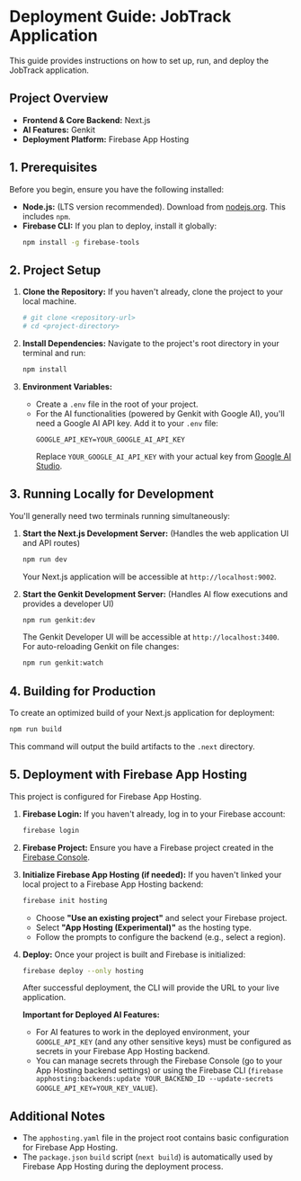 
# Deployment Guide: JobTrack Application

This guide provides instructions on how to set up, run, and deploy the JobTrack application.

## Project Overview

-   **Frontend & Core Backend:** Next.js
-   **AI Features:** Genkit
-   **Deployment Platform:** Firebase App Hosting

## 1. Prerequisites

Before you begin, ensure you have the following installed:

-   **Node.js:** (LTS version recommended). Download from [nodejs.org](https://nodejs.org/). This includes `npm`.
-   **Firebase CLI:** If you plan to deploy, install it globally:
    ```bash
    npm install -g firebase-tools
    ```

## 2. Project Setup

1.  **Clone the Repository:**
    If you haven't already, clone the project to your local machine.
    ```bash
    # git clone <repository-url>
    # cd <project-directory>
    ```

2.  **Install Dependencies:**
    Navigate to the project's root directory in your terminal and run:
    ```bash
    npm install
    ```

3.  **Environment Variables:**
    -   Create a `.env` file in the root of your project.
    -   For the AI functionalities (powered by Genkit with Google AI), you'll need a Google AI API key. Add it to your `.env` file:
        ```env
        GOOGLE_API_KEY=YOUR_GOOGLE_AI_API_KEY
        ```
        Replace `YOUR_GOOGLE_AI_API_KEY` with your actual key from [Google AI Studio](https://aistudio.google.com/app/apikey).

## 3. Running Locally for Development

You'll generally need two terminals running simultaneously:

1.  **Start the Next.js Development Server:**
    (Handles the web application UI and API routes)
    ```bash
    npm run dev
    ```
    Your Next.js application will be accessible at `http://localhost:9002`.

2.  **Start the Genkit Development Server:**
    (Handles AI flow executions and provides a developer UI)
    ```bash
    npm run genkit:dev
    ```
    The Genkit Developer UI will be accessible at `http://localhost:3400`.
    For auto-reloading Genkit on file changes:
    ```bash
    npm run genkit:watch
    ```

## 4. Building for Production

To create an optimized build of your Next.js application for deployment:
```bash
npm run build
```
This command will output the build artifacts to the `.next` directory.

## 5. Deployment with Firebase App Hosting

This project is configured for Firebase App Hosting.

1.  **Firebase Login:**
    If you haven't already, log in to your Firebase account:
    ```bash
    firebase login
    ```

2.  **Firebase Project:**
    Ensure you have a Firebase project created in the [Firebase Console](https://console.firebase.google.com/).

3.  **Initialize Firebase App Hosting (if needed):**
    If you haven't linked your local project to a Firebase App Hosting backend:
    ```bash
    firebase init hosting
    ```
    -   Choose **"Use an existing project"** and select your Firebase project.
    -   Select **"App Hosting (Experimental)"** as the hosting type.
    -   Follow the prompts to configure the backend (e.g., select a region).

4.  **Deploy:**
    Once your project is built and Firebase is initialized:
    ```bash
    firebase deploy --only hosting
    ```
    After successful deployment, the CLI will provide the URL to your live application.

    **Important for Deployed AI Features:**
    -   For AI features to work in the deployed environment, your `GOOGLE_API_KEY` (and any other sensitive keys) must be configured as secrets in your Firebase App Hosting backend.
    -   You can manage secrets through the Firebase Console (go to your App Hosting backend settings) or using the Firebase CLI (`firebase apphosting:backends:update YOUR_BACKEND_ID --update-secrets GOOGLE_API_KEY=YOUR_KEY_VALUE`).

## Additional Notes

-   The `apphosting.yaml` file in the project root contains basic configuration for Firebase App Hosting.
-   The `package.json` `build` script (`next build`) is automatically used by Firebase App Hosting during the deployment process.
